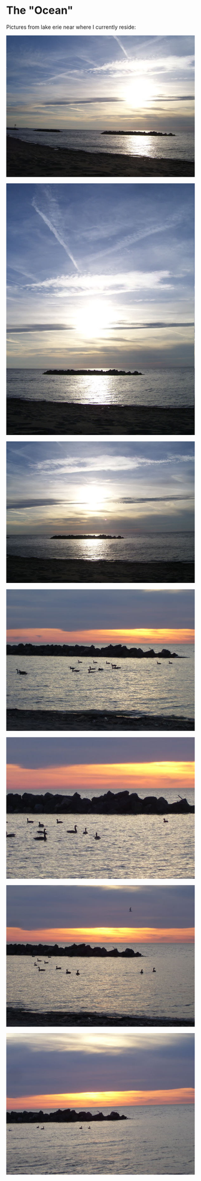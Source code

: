 # The "Ocean"

Pictures from lake erie near where I currently reside: 

![](images/blog/ocean1.jpg)

![](images/blog/ocean2.jpg)

![](images/blog/ocean3.jpg)

![](images/blog/ocean4.jpg)

![](images/blog/ocean5.jpg)

![](images/blog/ocean6.jpg)

![](images/blog/ocean7.jpg)
